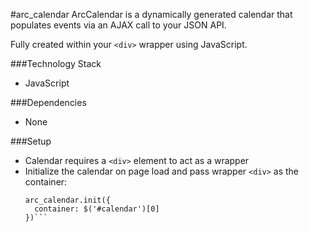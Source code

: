 #arc_calendar
ArcCalendar is a dynamically generated calendar that populates events via an AJAX call to your JSON API.

Fully created within your `<div>` wrapper using JavaScript.


###Technology Stack
* JavaScript

###Dependencies
* None

###Setup
* Calendar requires a `<div>` element to act as a wrapper
* Initialize the calendar on page load and pass wrapper `<div>` as the container:
    ```
    arc_calendar.init({
      container: $('#calendar')[0]
    })```
